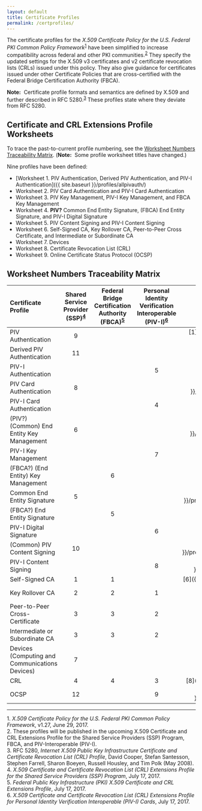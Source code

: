 ```yaml
---
layout: default
title: Certificate Profiles
permalink: /certprofiles/
---
```


The certificate profiles for the _X.509 Certificate Policy for the U.S. Federal PKI Common Policy Framework_<sup>[1](#1)</sup> have been simplified to increase compatibility across federal and other PKI communities.<sup>[2](#2)</sup> They specify the updated settings for the X.509 v3 certificates and v2 certificate revocation lists (CRLs) issued under this policy. They also give guidance for certificates issued under other Certificate Policies that are cross-certified with the Federal Bridge Certification Authority (FBCA). 

**Note:**&nbsp;&nbsp;Certificate profile formats and semantics are defined by X.509 and further described in RFC 5280.<sup>[3](#3)</sup> These profiles state where they deviate from RFC 5280.

## Certificate and CRL Extensions Profile Worksheets

To trace the past-to-current profile numbering, see the [Worksheet Numbers Traceability Matrix](#worksheet-numbers-traceability-matrix). (**Note:**&nbsp;&nbsp;Some profile worksheet titles have changed.)

Nine profiles have been defined:

* [Worksheet 1. PIV Authentication, Derived PIV Authentication, and PIV-I Authentication]({{ site.baseurl }}/profiles/allpivauth/)<br>
* Worksheet 2. PIV Card Authentication and PIV-I Card Authentication<br>
* Worksheet 3. PIV Key Management, PIV-I Key Management, and FBCA Key Management<br>
* Worksheet 4. **PIV?** Common End Entity Signature, (FBCA) End Entity Signature, and PIV-I Digital Signature<br>
* Worksheet 5. PIV Content Signing and PIV-I Content Signing<br>
* Worksheet 6. Self-Signed CA, Key Rollover CA, Peer-to-Peer Cross Certificate, and Intermediate or Subordinate CA<br>
* Worksheet 7. Devices <!--renamed Computing and Communications Devices--><br>
* Worksheet 8. Certificate Revocation List (CRL)<br>
* Worksheet 9. Online Certificate Status Protocol (OCSP)<br>

## Worksheet Numbers Traceability Matrix

<!--These links don't work yet-->

| **Certificate Profile**           | **Shared<br>Service<br>Provider<br>(SSP)<sup>[4](#4)</sup><br>**  | **Federal<br>Bridge<br>Certification<br>Authority<br>(FBCA)<sup>[5](#5)</sup><br>**     | **Personal<br>Identity<br>Verification<br>Interoperable<br>(PIV-I)<sup>[6](#6)</sup>**     | **Current<br>**   |
| :----------------------------------  | :---------:  | :-----------:    | :-----------:      | :-----------:      |
| PIV Authentication       |  9              |             |               | [1]({{ site.baseurl }}/profiles/all pivauth/)       |
| Derived PIV Authentication       |  11              |             |               | [1]({{ site.baseurl }}/profiles/allpivauth/)             |
| PIV-I Authentication       |                |             |  5             | [1]({{ site.baseurl }}/profiles/allpivauth/)    |
| PIV Card Authentication       | 8               |             |               | [2]({{ site.baseurl }}/profiles/commoncardauth/)             |
| PIV-I Card Authentication       |                |             |  4             | [2]({{ site.baseurl }}/profiles/pivicardauth/)             |
| (PIV?) (Common) End Entity Key Management       | 6               |             |               | [3]({{ site.baseurl }}/profiles/commonkeymgmt/)    |
| PIV-I Key Management       |                |             | 7              | [3]({{ site.baseurl }}/profiles/pivikeymgmt/)        |
| (FBCA?) (End Entity) Key Management       |                |  6           |               | [3]({{ site.baseurl }}/profiles/keymgmt/) |
| Common End Entity Signature       | 5              |              |               | [4]({{ site.baseurl }}/profiles/commonendentitysign/)             |
| (FBCA?) End Entity Signature       |                | 5        |                 | [4]({{ site.baseurl }}/profiles/endentitysign/)             |
| PIV-I Digital Signature       |                |              |  6            | [4]({{ site.baseurl }}/profiles/pividigsign/)             |
| (Common) PIV Content Signing       | 10               |             |               | [5]({{ site.baseurl }}/profiles/commonpivcontentsign/)             |
| PIV-I Content Signing       |                |             |  8             | [5]({{ site.baseurl }}/profiles/pivicontentsign/)             |
| Self-Signed CA                       | 1            | 1                |               | [6]({{ site.baseurl }}/profiles/xxxx/)             |
| Key Rollover CA                      | 2             | 2               |  1            | [6]({{ site.baseurl }}/profiles/keyrolloverca/)             |
| Peer-to-Peer Cross-Certificate       | 3             | 3                |  2            | [6]({{ site.baseurl }}/profiles/p2pcrosscert/)             |
| Intermediate or Subordinate CA       | 3              | 3               |  2            | [6]({{ site.baseurl }}/profiles/intorsubca/)             |
| Devices (Computing and Communications Devices)       | 7               |             |               | [7]({{ site.baseurl }}/profiles/devices/)             |
| CRL                                  | 4              | 4               |  3            | [8]({{ site.baseurl }}/profiles/crl/)             |
| OCSP       | 12               |             | 9             | [9]({{ site.baseurl }}/profiles/delegatedocsp/)             |

-----------------
<a name="1">1</a>. _X.509 Certificate Policy for the U.S. Federal PKI Common Policy Framework_, v1.27, June 29, 2017.<br>
<a name="2">2</a>. These profiles will be published in the upcoming X.509 Certificate and CRL Extensions Profile for the Shared Service Providers (SSP) Program, FBCA, and PIV-Interoperable (PIV-I).<br>
<a name="3">3</a>. RFC 5280, _Internet X.509 Public Key Infrastructure Certificate and Certificate Revocation List (CRL) Profile_, David Cooper, Stefan Santesson, Stephen Farrell, Sharon Boeyen, Russell Housley, and Tim Polk (May 2008).<br>
<a name="4">4</a>. _X.509 Certificate and Certificate Revocation List (CRL) Extensions Profile for the Shared Service Providers (SSP) Program_, July 17, 2017.<br>
<a name="5">5</a>. _Federal Public Key Infrastructure (PKI) X.509 Certificate and CRL Extensions Profile_, July 17, 2017.<br>
<a name="6">6</a>. _X.509 Certificate and Certificate Revocation List (CRL) Extensions Profile for Personal Identity Verification Interoperable (PIV-I) Cards_, July 17, 2017.

